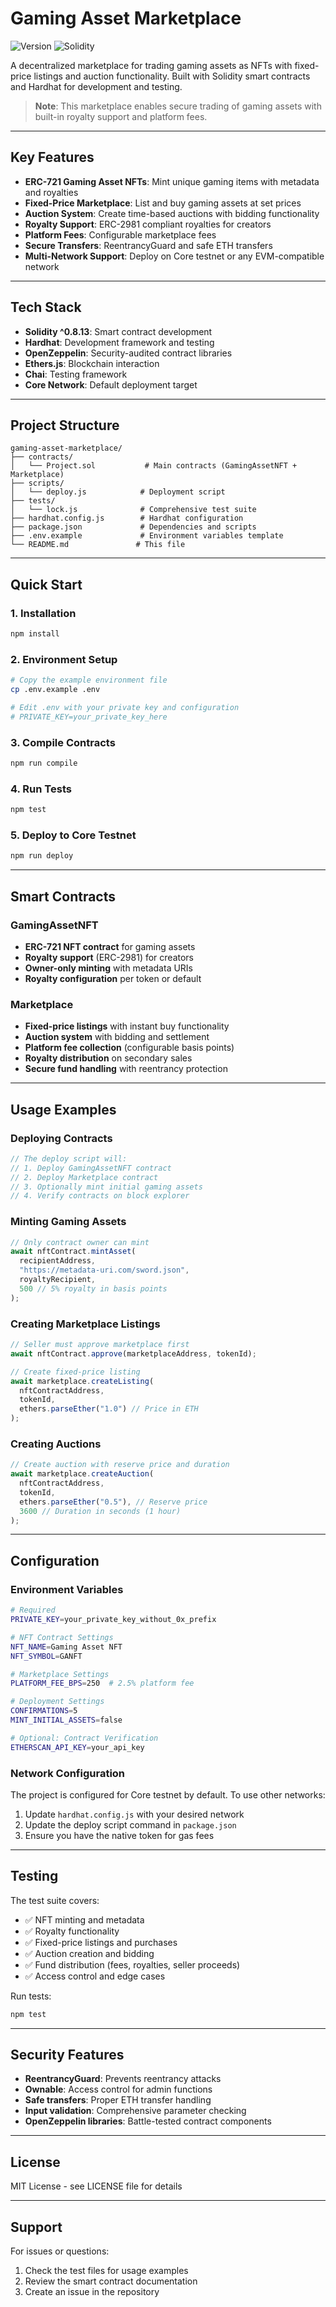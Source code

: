 # Gaming Asset Marketplace

![Version](https://img.shields.io/badge/version-1.0.0-blue.svg)
![Solidity](https://img.shields.io/badge/solidity-^0.8.13-green.svg)

A decentralized marketplace for trading gaming assets as NFTs with fixed-price listings and auction functionality. Built with Solidity smart contracts and Hardhat for development and testing.

> **Note**: This marketplace enables secure trading of gaming assets with built-in royalty support and platform fees.

---

## Key Features
- **ERC-721 Gaming Asset NFTs**: Mint unique gaming items with metadata and royalties
- **Fixed-Price Marketplace**: List and buy gaming assets at set prices
- **Auction System**: Create time-based auctions with bidding functionality
- **Royalty Support**: ERC-2981 compliant royalties for creators
- **Platform Fees**: Configurable marketplace fees
- **Secure Transfers**: ReentrancyGuard and safe ETH transfers
- **Multi-Network Support**: Deploy on Core testnet or any EVM-compatible network

---

## Tech Stack
- **Solidity ^0.8.13**: Smart contract development
- **Hardhat**: Development framework and testing
- **OpenZeppelin**: Security-audited contract libraries
- **Ethers.js**: Blockchain interaction
- **Chai**: Testing framework
- **Core Network**: Default deployment target

---

## Project Structure
```
gaming-asset-marketplace/
├── contracts/
│   └── Project.sol           # Main contracts (GamingAssetNFT + Marketplace)
├── scripts/
│   └── deploy.js            # Deployment script
├── tests/
│   └── lock.js              # Comprehensive test suite
├── hardhat.config.js        # Hardhat configuration
├── package.json             # Dependencies and scripts
├── .env.example             # Environment variables template
└── README.md               # This file
```

---

## Quick Start

### 1. Installation
```bash
npm install
```

### 2. Environment Setup
```bash
# Copy the example environment file
cp .env.example .env

# Edit .env with your private key and configuration
# PRIVATE_KEY=your_private_key_here
```

### 3. Compile Contracts
```bash
npm run compile
```

### 4. Run Tests
```bash
npm test
```

### 5. Deploy to Core Testnet
```bash
npm run deploy
```

---

## Smart Contracts

### GamingAssetNFT
- **ERC-721 NFT contract** for gaming assets
- **Royalty support** (ERC-2981) for creators
- **Owner-only minting** with metadata URIs
- **Royalty configuration** per token or default

### Marketplace
- **Fixed-price listings** with instant buy functionality
- **Auction system** with bidding and settlement
- **Platform fee collection** (configurable basis points)
- **Royalty distribution** on secondary sales
- **Secure fund handling** with reentrancy protection

---

## Usage Examples

### Deploying Contracts
```javascript
// The deploy script will:
// 1. Deploy GamingAssetNFT contract
// 2. Deploy Marketplace contract
// 3. Optionally mint initial gaming assets
// 4. Verify contracts on block explorer
```

### Minting Gaming Assets
```javascript
// Only contract owner can mint
await nftContract.mintAsset(
  recipientAddress,
  "https://metadata-uri.com/sword.json",
  royaltyRecipient,
  500 // 5% royalty in basis points
);
```

### Creating Marketplace Listings
```javascript
// Seller must approve marketplace first
await nftContract.approve(marketplaceAddress, tokenId);

// Create fixed-price listing
await marketplace.createListing(
  nftContractAddress,
  tokenId,
  ethers.parseEther("1.0") // Price in ETH
);
```

### Creating Auctions
```javascript
// Create auction with reserve price and duration
await marketplace.createAuction(
  nftContractAddress,
  tokenId,
  ethers.parseEther("0.5"), // Reserve price
  3600 // Duration in seconds (1 hour)
);
```

---

## Configuration

### Environment Variables
```bash
# Required
PRIVATE_KEY=your_private_key_without_0x_prefix

# NFT Contract Settings
NFT_NAME=Gaming Asset NFT
NFT_SYMBOL=GANFT

# Marketplace Settings
PLATFORM_FEE_BPS=250  # 2.5% platform fee

# Deployment Settings
CONFIRMATIONS=5
MINT_INITIAL_ASSETS=false

# Optional: Contract Verification
ETHERSCAN_API_KEY=your_api_key
```

### Network Configuration
The project is configured for Core testnet by default. To use other networks:

1. Update `hardhat.config.js` with your desired network
2. Update the deploy script command in `package.json`
3. Ensure you have the native token for gas fees

---

## Testing

The test suite covers:
- ✅ NFT minting and metadata
- ✅ Royalty functionality
- ✅ Fixed-price listings and purchases
- ✅ Auction creation and bidding
- ✅ Fund distribution (fees, royalties, seller proceeds)
- ✅ Access control and edge cases

Run tests:
```bash
npm test
```

---

## Security Features

- **ReentrancyGuard**: Prevents reentrancy attacks
- **Ownable**: Access control for admin functions
- **Safe transfers**: Proper ETH transfer handling
- **Input validation**: Comprehensive parameter checking
- **OpenZeppelin libraries**: Battle-tested contract components

---

## License
MIT License - see LICENSE file for details

---

## Support

For issues or questions:
1. Check the test files for usage examples
2. Review the smart contract documentation
3. Create an issue in the repository


